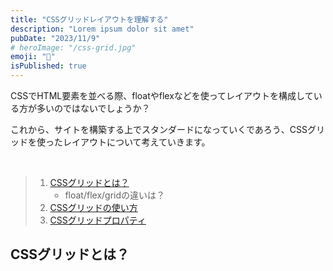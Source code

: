 ```yaml
---
title: "CSSグリッドレイアウトを理解する"
description: "Lorem ipsum dolor sit amet"
pubDate: "2023/11/9"
# heroImage: "/css-grid.jpg"
emoji: "🎨"
isPublished: true
---
```


CSSでHTML要素を並べる際、floatやflexなどを使ってレイアウトを構成している方が多いのではないでしょうか？

これから、サイトを構築する上でスタンダードになっていくであろう、CSSグリッドを使ったレイアウトについて考えていきます。

<br/>

> 1. [CSSグリッドとは？](#CSSグリッドとは？)
>    - float/flex/gridの違いは？
> 2. [CSSグリッドの使い方](#CSSグリッドの使い方)
> 3. [CSSグリッドプロパティ](#CSSグリッドプロパティ)

## CSSグリッドとは？
